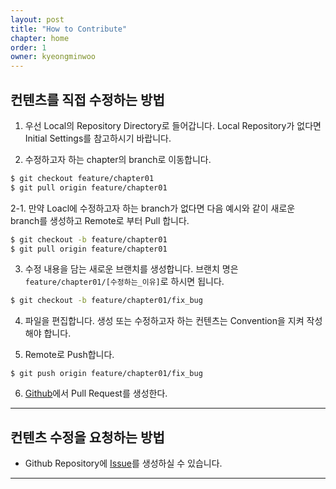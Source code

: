 ```yaml
---
layout: post
title: "How to Contribute"
chapter: home
order: 1
owner: kyeongminwoo
---
```


## 컨텐츠를 직접 수정하는 방법

1. 우선 Local의 Repository Directory로 들어갑니다. Local Repository가 없다면 Initial Settings를 참고하시기 바랍니다.

2. 수정하고자 하는 chapter의 branch로 이동합니다.

```bash
$ git checkout feature/chapter01
$ git pull origin feature/chapter01
```

2-1. 만약 Loacl에 수정하고자 하는 branch가 없다면 다음 예시와 같이 새로운 branch를 생성하고 Remote로 부터 Pull 합니다.

```bash
$ git checkout -b feature/chapter01
$ git pull origin feature/chapter01
```

3. 수정 내용을 담는 새로운 브랜치를 생성합니다. 브랜치 명은 `feature/chapter01/[수정하는_이유]`로 하시면 됩니다.

```bash
$ git checkout -b feature/chapter01/fix_bug
```

4. 파일을 편집합니다. 생성 또는 수정하고자 하는 컨텐츠는 Convention을 지켜 작성해야 합니다.

5. Remote로 Push합니다.

```
$ git push origin feature/chapter01/fix_bug
```

6. [Github](<https://github.com/convex-optimization-for-all/convex-optimization-for-all.github.io/pulls>)에서 Pull Request를 생성한다.

---

## 컨텐츠 수정을 요청하는 방법

- Github Repository에 [Issue](<https://github.com/convex-optimization-for-all/convex-optimization-for-all.github.io/issues>)를 생성하실 수 있습니다.

---
